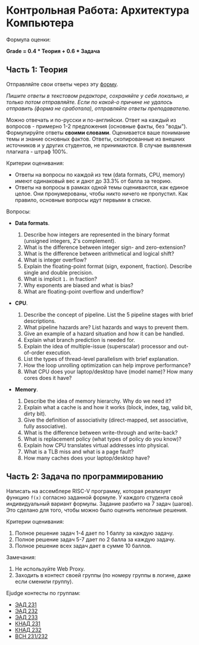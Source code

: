 # Контрольная Работа: Архитектура Компьютера

Формула оценки:

__Grade = 0.4 * Теория + 0.6 * Задача__

## Часть 1: Теория

Отправляйте свои ответы через эту [форму](https://forms.gle/FebnPgadueCnWFwYA).

_Пишите ответы в текстовом редакторе, сохраняйте у себя локально, и только потом отправляйте.
Если по какой-о причине не удалось отправить (форма не сработала), отправляйте ответы преподавателю._

Можно отвечать и по-русски и по-английски.
Ответ на каждый из вопросов - примерно 1-2 предложения (основные факты, без "воды").
Формулируйте ответы __своими словами__.
Оценивается ваше понимание темы и знание основных фактов.
Ответы, скопированные из внешних источников и у других студентов,
не принимаются. В случае выявления плагиата - штраф 100%.

Критерии оценивания:

* Ответы на вопросы по каждой из тем (data formats, CPU, memory)
  имеют одинаковый вес и дают до 33.3% от балла за теорию.
* Ответы на вопросы в рамках одной темы оцениваются, как единое целое.
  Они пронумерованы, чтобы никто ничего не пропустил.
  Как правило, основные вопросы идут первыми в списке.

Вопросы:

* __Data formats__.
  1. Describe how integers are represented in the binary format (unsigned integers, 2's complement).
  2. What is the difference between integer sign- and zero-extension?
  3. What is the difference between arithmetical and logical shift?
  4. What is integer overflow?
  5. Explain the floating-point format (sign, exponent, fraction). Describe single and double precision.
  6. What is implicit `1.` in fraction?
  7. Why exponents are biased and what is bias?
  8. What are floating-point overflow and underflow?

* __CPU__.
  1. Describe the concept of pipeline. List the 5 pipeline stages with brief descriptions.
  2. What pipeline hazards are? List hazards and ways to prevent them.
  3. Give an example of a hazard situation and how it can be handled. 
  4. Explain what branch prediction is needed for.
  5. Explain the idea of multiple-issue (superscalar) processor and out-of-order execution.
  6. List the types of thread-level parallelism with brief explanation.
  7. How the loop unrolling optimization can help improve performance?
  8. What CPU does your laptop/desktop have (model name)? How many cores does it have?

* __Memory__.
  1. Describe the idea of memory hierarchy. Why do we need it?
  2. Explain what a cache is and how it works (block, index, tag, valid bit, dirty bit).
  3. Give the definition of associativity (direct-mapped, set associative, fully associative).
  4. What is the difference between write-through and write-back?
  5. What is replacement policy (what types of policy do you know)?
  6. Explain how CPU translates virtual addresses into physical.
  7. What is a TLB miss and what is a page fault?
  8. How many caches does your laptop/desktop have?

## Часть 2: Задача по программированию

Написать на ассемблере RISC-V программу, которая реализует функцию `f(x)`
согласно заданной формуле. У каждого студента свой индивидуальный вариант формулы.
Задание разбито на 7 задач (шагов). Это сделано для того, чтобы можно было оценить неполные решения.

Критерии оценивания:

1. Полное решение задач 1-4 дает по 1 баллу за каждую задачу.
2. Полное решение задач 5-7 дает по 2 балла за каждую задачу.
3. Полное решение всех задач дает в сумме 10 баллов.

Замечания:
1. Не используйте Web Proxy.
2. Заходить в контест своей группы (по номеру группы в логине, даже если сменили группу).

Ejudge контесты по группам:
* [ЭАД 231](http://158.160.144.239/cgi-bin/new-client?contest_id=276)
* [ЭАД 232](http://158.160.144.239/cgi-bin/new-client?contest_id=277)
* [ЭАД 233](http://158.160.144.239/cgi-bin/new-client?contest_id=278)
* [КНАД 231](http://158.160.144.239/cgi-bin/new-client?contest_id=279)
* [КНАД 232](http://158.160.144.239/cgi-bin/new-client?contest_id=280)
* [ВСН 231/232](http://158.160.144.239/cgi-bin/new-client?contest_id=281)
